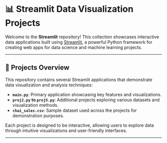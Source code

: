 # 📊 Streamlit Data Visualization Projects

Welcome to the **Streamlit** repository! This collection showcases interactive data applications built using [Streamlit](https://streamlit.io/), a powerful Python framework for creating web apps for data science and machine learning projects.

---

## 🚀 Projects Overview

This repository contains several Streamlit applications that demonstrate data visualization and analysis techniques:

- **`main.py`**: Primary application showcasing key features and visualizations.
- **`proj2.py` to `proj5.py`**: Additional projects exploring various datasets and visualization methods.
- **`chai_sales.csv`**: Sample dataset used across the projects for demonstration purposes.

Each project is designed to be interactive, allowing users to explore data through intuitive visualizations and user-friendly interfaces.

---
